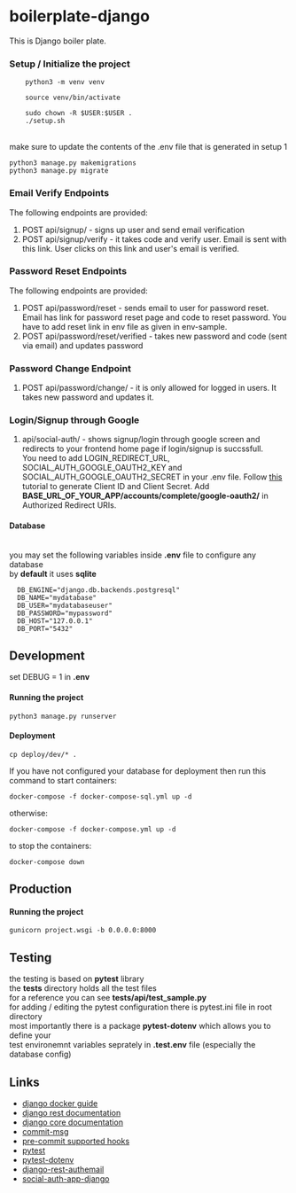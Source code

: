 # boilerplate-django
This is Django boiler plate.


### Setup / Initialize the project
```
    python3 -m venv venv
```
```
    source venv/bin/activate
```
```
    sudo chown -R $USER:$USER .
    ./setup.sh
```
<br/> make sure to update the contents of the .env file that is generated in setup 1
<br/>
```
python3 manage.py makemigrations
python3 manage.py migrate
```


### Email Verify Endpoints
The following endpoints are provided:  
1. POST api/signup/ - signs up user and send email verification
2. POST api/signup/verify - it takes code and verify user. Email is sent with this link. User clicks on this link and user's email is verified.  


### Password Reset Endpoints
The following endpoints are provided:  
1. POST api/password/reset - sends email to user for password reset. Email has link for password reset page and code to reset password. You have to add reset link in env file as given in env-sample.
2. POST api/password/reset/verified - takes new password and code (sent via email) and updates password


### Password Change Endpoint  
1. POST api/password/change/ - it is only allowed for logged in users. It takes new password and updates it.


### Login/Signup through Google
1. api/social-auth/ - shows signup/login through google screen and redirects to your frontend home page if login/signup is succssfull.  
You need to add LOGIN_REDIRECT_URL, SOCIAL_AUTH_GOOGLE_OAUTH2_KEY and SOCIAL_AUTH_GOOGLE_OAUTH2_SECRET in your .env file. Follow <a href="https://theonetechnologies.com/blog/post/how-to-get-google-app-client-id-and-client-secret">this</a> tutorial to generate Client ID and Client Secret. Add **BASE_URL_OF_YOUR_APP/accounts/complete/google-oauth2/** in Authorized Redirect URIs.


#### Database
<br /> you may set the following variables inside **.env** file to configure any database
<br /> by **default** it uses **sqlite**
```
  DB_ENGINE="django.db.backends.postgresql"
  DB_NAME="mydatabase"
  DB_USER="mydatabaseuser"
  DB_PASSWORD="mypassword"
  DB_HOST="127.0.0.1"
  DB_PORT="5432"
```


## Development
set DEBUG = 1 in **.env**
#### Running the project
```
python3 manage.py runserver
```
#### Deployment
```
cp deploy/dev/* .
```
If you have not configured your database for deployment then run this command to start containers:
```
docker-compose -f docker-compose-sql.yml up -d
```
otherwise:
```
docker-compose -f docker-compose.yml up -d
```
to stop the containers:
```
docker-compose down
```


## Production
#### Running the project
```
gunicorn project.wsgi -b 0.0.0.0:8000
```


## Testing

the testing is based on **pytest** library
<br />  the **tests** directory holds all the test files
<br />  for a reference you can see **tests/api/test_sample.py**
<br />  for adding / editing the pytest configuration there is pytest.ini file in root directory
<br />  most importantly there is a package **pytest-dotenv** which allows you to define your
<br />  test environemnt variables seprately in **.test.env** file (especially the database config)


## Links
<ul>
<li><a href="https://docs.docker.com/samples/django/">django docker guide</a></li>
<li><a href="https://www.django-rest-framework.org/">django rest documentation</a></li>
<li><a href="https://www.djangoproject.com/">django core documentation</a></li>
<li><a href="https://github.com/dimaka-wix/commit-msg-hook">commit-msg</a></li>
<li><a href="https://pre-commit.com/hooks.html" >pre-commit supported hooks</a></li>
<li><a href="https://pytest-django.readthedocs.io/en/latest/database.html">pytest</a></li>
<li><a href="https://github.com/quiqua/pytest-dotenv">pytest-dotenv</a></li>
<li><a href="https://pypi.org/project/django-rest-authemail/">django-rest-authemail</a></li>
<li><a href="https://pypi.org/project/social-auth-app-django/#description">social-auth-app-django</a></li>
</ul>
